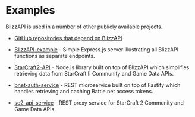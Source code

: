 # Examples

BlizzAPI is used in a number of other publicly available projects.

* [GitHub repositories that depend on BlizzAPI](https://github.com/blizzapi/blizzapi/network/dependents)

* [BlizzAPI-example](https://github.com/blizzapi/blizzapi-example) - Simple Express.js server illustrating all BlizzAPI functions as separate endpoints.

* [StarCraft2-API](https://github.com/blizzapi/starcraft2-api) - Node.js library built on top of BlizzAPI which simplifies retrieving data from StarCraft II Community and Game Data APIs.
* [bnet-auth-service](https://github.com/blizzapi/bnet-auth-service) - REST microservice built on top of Fastify which handles retrieving and caching Battle.net access tokens.
* [sc2-api-service](https://github.com/blizzapi/sc2-api-service) - REST proxy service for StarCraft 2 Community and Game Data APIs.